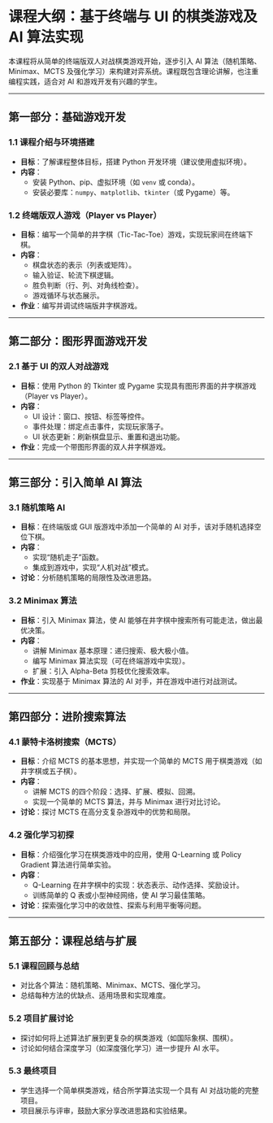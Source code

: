 # 课程大纲：基于终端与 UI 的棋类游戏及 AI 算法实现

本课程将从简单的终端版双人对战棋类游戏开始，逐步引入 AI 算法（随机策略、Minimax、MCTS 及强化学习）来构建对弈系统。课程既包含理论讲解，也注重编程实践，适合对 AI 和游戏开发有兴趣的学生。

---

## 第一部分：基础游戏开发

### 1.1 课程介绍与环境搭建
- **目标**：了解课程整体目标，搭建 Python 开发环境（建议使用虚拟环境）。
- **内容**：
  - 安装 Python、pip、虚拟环境（如 `venv` 或 conda）。
  - 安装必要库：`numpy`、`matplotlib`、`tkinter`（或 Pygame）等。

### 1.2 终端版双人游戏（Player vs Player）
- **目标**：编写一个简单的井字棋（Tic-Tac-Toe）游戏，实现玩家间在终端下棋。
- **内容**：
  - 棋盘状态的表示（列表或矩阵）。
  - 输入验证、轮流下棋逻辑。
  - 胜负判断（行、列、对角线检查）。
  - 游戏循环与状态展示。
- **作业**：编写并调试终端版井字棋游戏。

---

## 第二部分：图形界面游戏开发

### 2.1 基于 UI 的双人对战游戏
- **目标**：使用 Python 的 Tkinter 或 Pygame 实现具有图形界面的井字棋游戏（Player vs Player）。
- **内容**：
  - UI 设计：窗口、按钮、标签等控件。
  - 事件处理：绑定点击事件，实现玩家落子。
  - UI 状态更新：刷新棋盘显示、重置和退出功能。
- **作业**：完成一个带图形界面的双人井字棋游戏。

---

## 第三部分：引入简单 AI 算法

### 3.1 随机策略 AI
- **目标**：在终端版或 GUI 版游戏中添加一个简单的 AI 对手，该对手随机选择空位下棋。
- **内容**：
  - 实现“随机走子”函数。
  - 集成到游戏中，实现“人机对战”模式。
- **讨论**：分析随机策略的局限性及改进思路。

### 3.2 Minimax 算法
- **目标**：引入 Minimax 算法，使 AI 能够在井字棋中搜索所有可能走法，做出最优决策。
- **内容**：
  - 讲解 Minimax 基本原理：递归搜索、极大极小值。
  - 编写 Minimax 算法实现（可在终端游戏中实现）。
  - 扩展：引入 Alpha-Beta 剪枝优化搜索效率。
- **作业**：实现基于 Minimax 算法的 AI 对手，并在游戏中进行对战测试。

---

## 第四部分：进阶搜索算法

### 4.1 蒙特卡洛树搜索（MCTS）
- **目标**：介绍 MCTS 的基本思想，并实现一个简单的 MCTS 用于棋类游戏（如井字棋或五子棋）。
- **内容**：
  - 讲解 MCTS 的四个阶段：选择、扩展、模拟、回溯。
  - 实现一个简单的 MCTS 算法，并与 Minimax 进行对比讨论。
- **讨论**：探讨 MCTS 在高分支复杂游戏中的优势和局限。

### 4.2 强化学习初探
- **目标**：介绍强化学习在棋类游戏中的应用，使用 Q-Learning 或 Policy Gradient 算法进行简单实验。
- **内容**：
  - Q-Learning 在井字棋中的实现：状态表示、动作选择、奖励设计。
  - 训练简单的 Q 表或小型神经网络，使 AI 学习最佳策略。
- **讨论**：探索强化学习中的收敛性、探索与利用平衡等问题。

---

## 第五部分：课程总结与扩展

### 5.1 课程回顾与总结
- 对比各个算法：随机策略、Minimax、MCTS、强化学习。
- 总结每种方法的优缺点、适用场景和实现难度。

### 5.2 项目扩展讨论
- 探讨如何将上述算法扩展到更复杂的棋类游戏（如国际象棋、围棋）。
- 讨论如何结合深度学习（如深度强化学习）进一步提升 AI 水平。

### 5.3 最终项目
- 学生选择一个简单棋类游戏，结合所学算法实现一个具有 AI 对战功能的完整项目。
- 项目展示与评审，鼓励大家分享改进思路和实验结果。